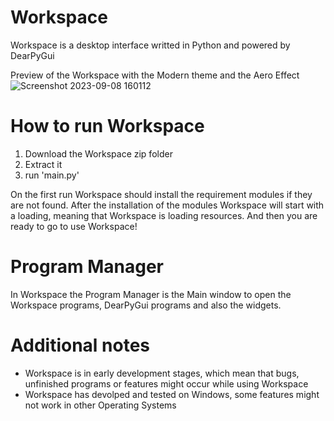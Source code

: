 # Workspace
Workspace is a desktop interface writted in Python and powered by DearPyGui

Preview of the Workspace with the Modern theme and the Aero Effect
![Screenshot 2023-09-08 160112](https://github.com/totallynotdrait/Workspace/assets/108739871/0287b51a-6a92-471f-8812-ad4352d0d5bd)


# How to run Workspace

1. Download the Workspace zip folder
2. Extract it
3. run 'main.py'

On the first run Workspace should install the requirement modules if they are not found.
After the installation of the modules Workspace will start with a loading, meaning that Workspace is loading
resources.
And then you are ready to go to use Workspace!

# Program Manager

In Workspace the Program Manager is the Main window to open the Workspace programs, DearPyGui programs and also the widgets.


# Additional notes

 - Workspace is in early development stages, which mean that bugs, unfinished programs or features might occur while using Workspace
 - Workspace has devolped and tested on Windows, some features might not work in other Operating Systems
